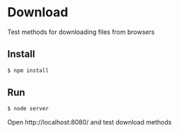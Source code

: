 # Download 
Test methods for downloading files from browsers

## Install
```sh
$ npm install
```
## Run
```sh
$ node server
```

Open http://localhost:8080/ and test download methods
